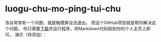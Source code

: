 # luogu-chu-mo-ping-tui-chu
洛谷常常有一个问题，就是触摸屏没法退出。
而这个GitHub项目就是帮你解决这个问题。
你只需要[下载](https://github.com/jyeric/luogu-chu-mo-ping-tui-chu/releases)并运行程序，将Markdown代码贴到你的个人主页上即可。
演示（待添加）：
